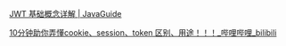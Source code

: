 [JWT 基础概念详解 | JavaGuide](https://javaguide.cn/system-design/security/jwt-intro.html)







[10分钟助你弄懂cookie、session、token 区别、用途！！！_哔哩哔哩_bilibili](https://www.bilibili.com/video/BV1at421G7YC/?spm_id_from=333.1007.tianma.2-2-5.click&vd_source=52cd9a9deff2e511c87ff028e3bb01d2)